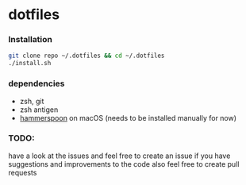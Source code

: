 # dotfiles

### Installation
```sh
git clone repo ~/.dotfiles && cd ~/.dotfiles
./install.sh
```

### dependencies
- zsh, git
- zsh antigen
- [hammerspoon](https://www.hammerspoon.org/) on macOS (needs to be installed manually for now)

### TODO:
 have a look at the issues and feel free to create an issue if you have suggestions and improvements to the code
 also feel free to create pull requests
